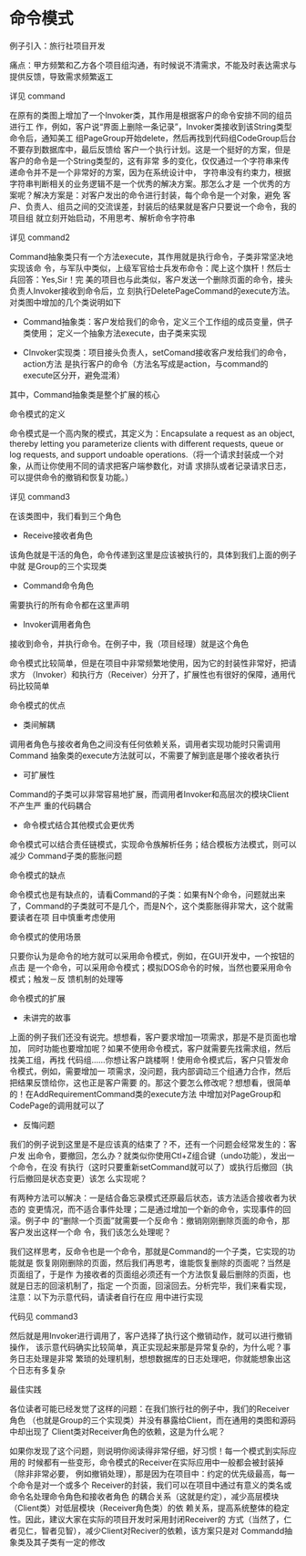 命令模式
========

例子引入：旅行社项目开发

痛点：甲方频繁和乙方各个项目组沟通，有时候说不清需求，不能及时表达需求与提供反馈，导致需求频繁返工

详见 command

在原有的类图上增加了一个Invoker类，其作用是根据客户的命令安排不同的组员进行工
作，例如，客户说“界面上删除一条记录”，Invoker类接收到该String类型命令后，通知美工
组PageGroup开始delete，然后再找到代码组CodeGroup后台不要存到数据库中，最后反馈给
客户一个执行计划。这是一个挺好的方案，但是客户的命令是一个String类型的，这有非常
多的变化，仅仅通过一个字符串来传递命令并不是一个非常好的方案，因为在系统设计中，
字符串没有约束力，根据字符串判断相关的业务逻辑不是一个优秀的解决方案。那怎么才是
一个优秀的方案呢？解决方案是：对客户发出的命令进行封装，每个命令是一个对象，避免
客户、负责人、组员之间的交流误差，封装后的结果就是客户只要说一个命令，我的项目组
就立刻开始启动，不用思考、解析命令字符串

详见 command2

Command抽象类只有一个方法execute，其作用就是执行命令，子类非常坚决地实现该命
令，与军队中类似，上级军官给士兵发布命令：爬上这个旗杆！然后士兵回答：Yes,Sir！完
美的项目也与此类似，客户发送一个删除页面的命令，接头负责人Invoker接收到命令后，立
刻执行DeletePageCommand的execute方法。对类图中增加的几个类说明如下

- Command抽象类：客户发给我们的命令，定义三个工作组的成员变量，供子类使用；
定义一个抽象方法execute，由子类来实现

- CInvoker实现类：项目接头负责人，setComand接收客户发给我们的命令，action方法
是执行客户的命令（方法名写成是action，与command的execute区分开，避免混淆）

其中，Command抽象类是整个扩展的核心

命令模式的定义

命令模式是一个高内聚的模式，其定义为：Encapsulate a request as an object, thereby
letting you parameterize clients with different requests, queue or log requests, and support undoable
operations.（将一个请求封装成一个对象，从而让你使用不同的请求把客户端参数化，对请
求排队或者记录请求日志，可以提供命令的撤销和恢复功能。）

详见 command3

在该类图中，我们看到三个角色

- Receive接收者角色

该角色就是干活的角色，命令传递到这里是应该被执行的，具体到我们上面的例子中就
是Group的三个实现类

- Command命令角色

需要执行的所有命令都在这里声明

- Invoker调用者角色

接收到命令，并执行命令。在例子中，我（项目经理）就是这个角色

命令模式比较简单，但是在项目中非常频繁地使用，因为它的封装性非常好，把请求方
（Invoker）和执行方（Receiver）分开了，扩展性也有很好的保障，通用代码比较简单

命令模式的优点

- 类间解耦

调用者角色与接收者角色之间没有任何依赖关系，调用者实现功能时只需调用Command
抽象类的execute方法就可以，不需要了解到底是哪个接收者执行

- 可扩展性

Command的子类可以非常容易地扩展，而调用者Invoker和高层次的模块Client不产生严
重的代码耦合

- 命令模式结合其他模式会更优秀

命令模式可以结合责任链模式，实现命令族解析任务；结合模板方法模式，则可以减少
Command子类的膨胀问题

命令模式的缺点

命令模式也是有缺点的，请看Command的子类：如果有N个命令，问题就出来
了，Command的子类就可不是几个，而是N个，这个类膨胀得非常大，这个就需要读者在项
目中慎重考虑使用

命令模式的使用场景

只要你认为是命令的地方就可以采用命令模式，例如，在GUI开发中，一个按钮的点击
是一个命令，可以采用命令模式；模拟DOS命令的时候，当然也要采用命令模式；触发－反
馈机制的处理等

命令模式的扩展

- 未讲完的故事

上面的例子我们还没有说完。想想看，客户要求增加一项需求，那是不是页面也增加，
同时功能也要增加呢？如果不使用命令模式，客户就需要先找需求组，然后找美工组，再找
代码组……你想让客户跳楼啊！使用命令模式后，客户只管发命令模式，例如，需要增加一
项需求，没问题，我内部调动三个组通力合作，然后把结果反馈给你，这也正是客户需要
的。那这个要怎么修改呢？想想看，很简单的！在AddRequirementCommand类的execute方法
中增加对PageGroup和CodePage的调用就可以了

- 反悔问题

我们的例子说到这里是不是应该真的结束了？不，还有一个问题会经常发生的：客户发
出命令，要撤回，怎么办？就类似你使用Ctl+Z组合键（undo功能），发出一个命令，在没
有执行（这时只要重新setCommand就可以了）或执行后撤回（执行后撤回是状态变更）该怎
么实现呢？

有两种方法可以解决：一是结合备忘录模式还原最后状态，该方法适合接收者为状态的
变更情况，而不适合事件处理；二是通过增加一个新的命令，实现事件的回滚。例子中
的“删除一个页面”就需要一个反命令：撤销刚刚删除页面的命令，那客户发出这样一个命
令，我们该怎么处理呢？

我们这样思考，反命令也是一个命令，那就是Command的一个子类，它实现的功能就是
恢复刚刚删除的页面，然后我们再思考，谁能恢复删除的页面呢？当然是页面组了，于是作
为接收者的页面组必须还有一个方法恢复最后删除的页面，也就是日志的回滚机制了，指定
一个页面，回滚回去。分析完毕，我们来看实现，注意：以下为示意代码，请读者自行在应
用中进行实现

代码见 command3

然后就是用Invoker进行调用了，客户选择了执行这个撤销动作，就可以进行撤销操作，
该示意代码确实比较简单，真正实现起来那是异常复杂的，为什么呢？事务日志处理是非常
繁琐的处理机制，想想数据库的日志处理吧，你就能想象出这个日志有多复杂

最佳实践

各位读者可能已经发觉了这样的问题：在我们旅行社的例子中，我们的Receiver角色
（也就是Group的三个实现类）并没有暴露给Client，而在通用的类图和源码中却出现了
Client类对Receiver角色的依赖，这是为什么呢？

如果你发现了这个问题，则说明你阅读得非常仔细，好习惯！每一个模式到实际应用的
时候都有一些变形，命令模式的Receiver在实际应用中一般都会被封装掉（除非非常必要，
例如撤销处理），那是因为在项目中：约定的优先级最高，每一个命令是对一个或多个
Receiver的封装，我们可以在项目中通过有意义的类名或命令名处理命令角色和接收者角色
的耦合关系（这就是约定），减少高层模块（Client类）对低层模块（Receiver角色类）的依
赖关系，提高系统整体的稳定性。因此，建议大家在实际的项目开发时采用封闭Receiver的
方式（当然了，仁者见仁，智者见智），减少Client对Reciver的依赖，该方案只是对
Commandd抽象类及其子类有一定的修改










